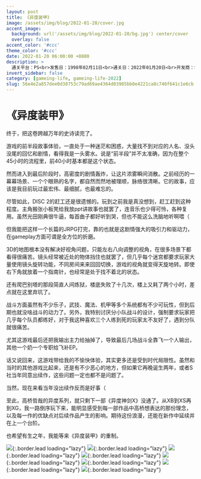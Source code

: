 ```yaml
---
layout: post
title: 《异度装甲》
image: /assets/img/blog/2022-01-20/cover.jpg
accent_image: 
  background: url('/assets/img/blog/2022-01-20/bg.jpg') center/cover
  overlay: false
accent_color: '#ccc'
theme_color: '#ccc'
date: 2022-01-20 06:00:00 +0800
description: >
  通关平台：PS<br>发售日：1998年02月11日<br>通关日：2022年01月20日<br>开发商：Square<br>发行商：Square
invert_sidebar: false
category: [gameing-life, gameing-life-2022]
slug: 56e4e2a857dee0d38753c79ad69ae4364d03985bb0e4221ca8c746f641c1e6cb
---
```


# 《异度装甲》

终于，把这卷跨越万年的史诗读完了。

游戏的前半段故事体验，一直处于一种迷茫和困惑，大量找不到对应的人名、没头没尾的回忆和剧情，看得我是一头雾水。说是“前半段”并不太准确，因为在整个45小时的流程里，前40小时基本都是这个状态。

然而进入到最后阶段时，高密度的剧情轰炸，让这片浓雾瞬间消散。之前经历的一幕幕场景、一个个眼熟的名字，都自然而然地被理顺，脉络很清晰。它的故事，应该是我目前玩过最宏伟、最细腻，也最难忘的。

尽管如此，DISC 2的赶工还是很遗憾的。玩到之前我是真没想到，赶工赶到这种程度。主角搬张小板凳给我放ppt讲故事也就罢了，连音乐也少得可怜，各种复用。虽然光田刚典很牛逼，每首曲子都好听到哭，但也不能这么洗脑地听啊喂（

但我能把这样一个长篇的JRPG打完，靠的也就是这剧情强大的吸引力和驱动力，在gameplay方面可谓是全方位的折磨。

3D的地图根本没有解决好视角问题，只能左右八向调整的视角，在很多场景下都看得很痛苦。镜头经常被近处的物体挡住也就罢了，但几乎每个迷宫都要求玩家大量使用镜头旋转功能，不同房间来来回回切换，游戏的视角就变得天旋地转。即使右下角就放着一个指南针，也经常是处于找不着北的状态。

还有爬巴别塔的那段简直人间炼狱，楼底失败了十几次，楼上又耗了两个小时，差点就在这里弃坑了。

战斗方面虽然有不少乐子，武技、魔法、机甲等多个系统都有不少可玩性，但到后期也就没啥战斗的动力了。另外，我特别讨厌分小队战斗的设计，强制要求玩家把几乎每个队员都练好，对于我这种喜欢三个人练到死的玩家太不友好了，遇到分队就很痛苦。

尤其这游戏最后还把我输出主力给抽掉了，导致最后几场战斗全靠飞一个人输出，其他一个奶一个专职给飞补EP。

话又说回来，这游戏带给我的不愉快体验，其实更多还是受到时代局限性。虽然和当时的其他游戏比起来，还是有不少恶心的地方，但如果它再晚诞生两年，或者S社当年同意出续作，这些问题一定也都不是问题了。

当然，现在来看当年没出续作反而是好事（

至此，高桥哲哉的异度系列，就只剩下一部《异度神剑X》没通了。从XB到XS再到XG，我一路倒序玩下来，能明显感受到每一部作品中高桥想表达的那份理念，以及每一作的优缺点对后续作品产生的影响。期待这份浪漫，还能在新作中延续并在上一个台阶。

也希望有生之年，我能等来《异度装甲》的重制。

![](/assets/img/blog/2022-01-20/1.jpg){:.border.lead loading="lazy"}
![](/assets/img/blog/2022-01-20/2.jpg){:.border.lead loading="lazy"}
![](/assets/img/blog/2022-01-20/3.jpg){:.border.lead loading="lazy"}
![](/assets/img/blog/2022-01-20/4.jpg){:.border.lead loading="lazy"}
![](/assets/img/blog/2022-01-20/5.jpg){:.border.lead loading="lazy"}
![](/assets/img/blog/2022-01-20/6.jpg){:.border.lead loading="lazy"}
![](/assets/img/blog/2022-01-20/7.jpg){:.border.lead loading="lazy"}
![](/assets/img/blog/2022-01-20/8.jpg){:.border.lead loading="lazy"}

